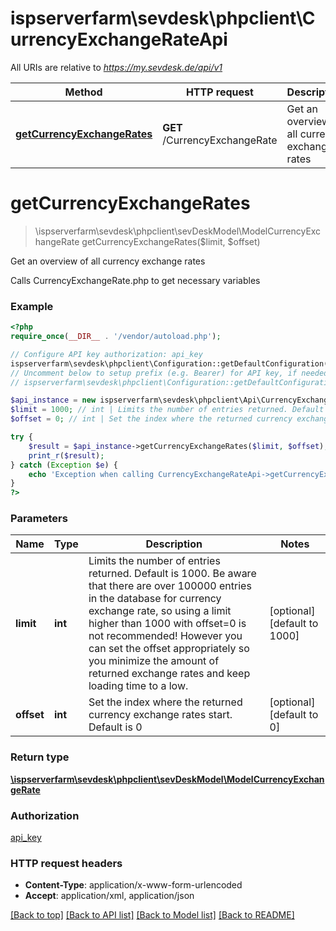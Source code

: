 # ispserverfarm\sevdesk\phpclient\CurrencyExchangeRateApi

All URIs are relative to *https://my.sevdesk.de/api/v1*

Method | HTTP request | Description
------------- | ------------- | -------------
[**getCurrencyExchangeRates**](CurrencyExchangeRateApi.md#getCurrencyExchangeRates) | **GET** /CurrencyExchangeRate | Get an overview of all currency exchange rates


# **getCurrencyExchangeRates**
> \ispserverfarm\sevdesk\phpclient\sevDeskModel\ModelCurrencyExchangeRate getCurrencyExchangeRates($limit, $offset)

Get an overview of all currency exchange rates

Calls CurrencyExchangeRate.php to get necessary variables

### Example
```php
<?php
require_once(__DIR__ . '/vendor/autoload.php');

// Configure API key authorization: api_key
ispserverfarm\sevdesk\phpclient\Configuration::getDefaultConfiguration()->setApiKey('token', 'YOUR_API_KEY');
// Uncomment below to setup prefix (e.g. Bearer) for API key, if needed
// ispserverfarm\sevdesk\phpclient\Configuration::getDefaultConfiguration()->setApiKeyPrefix('token', 'Bearer');

$api_instance = new ispserverfarm\sevdesk\phpclient\Api\CurrencyExchangeRateApi();
$limit = 1000; // int | Limits the number of entries returned. Default is 1000.    Be aware that there are over 100000 entries in the database for currency exchange rate, so using a limit higher than 1000 with offset=0 is not recommended!    However you can set the offset appropriately so you minimize the amount of returned exchange rates and keep loading time to a low.
$offset = 0; // int | Set the index where the returned currency exchange rates start. Default is 0

try {
    $result = $api_instance->getCurrencyExchangeRates($limit, $offset);
    print_r($result);
} catch (Exception $e) {
    echo 'Exception when calling CurrencyExchangeRateApi->getCurrencyExchangeRates: ', $e->getMessage(), PHP_EOL;
}
?>
```

### Parameters

Name | Type | Description  | Notes
------------- | ------------- | ------------- | -------------
 **limit** | **int**| Limits the number of entries returned. Default is 1000.    Be aware that there are over 100000 entries in the database for currency exchange rate, so using a limit higher than 1000 with offset&#x3D;0 is not recommended!    However you can set the offset appropriately so you minimize the amount of returned exchange rates and keep loading time to a low. | [optional] [default to 1000]
 **offset** | **int**| Set the index where the returned currency exchange rates start. Default is 0 | [optional] [default to 0]

### Return type

[**\ispserverfarm\sevdesk\phpclient\sevDeskModel\ModelCurrencyExchangeRate**](../Model/ModelCurrencyExchangeRate.md)

### Authorization

[api_key](../../README.md#api_key)

### HTTP request headers

 - **Content-Type**: application/x-www-form-urlencoded
 - **Accept**: application/xml, application/json

[[Back to top]](#) [[Back to API list]](../../README.md#documentation-for-api-endpoints) [[Back to Model list]](../../README.md#documentation-for-models) [[Back to README]](../../README.md)


